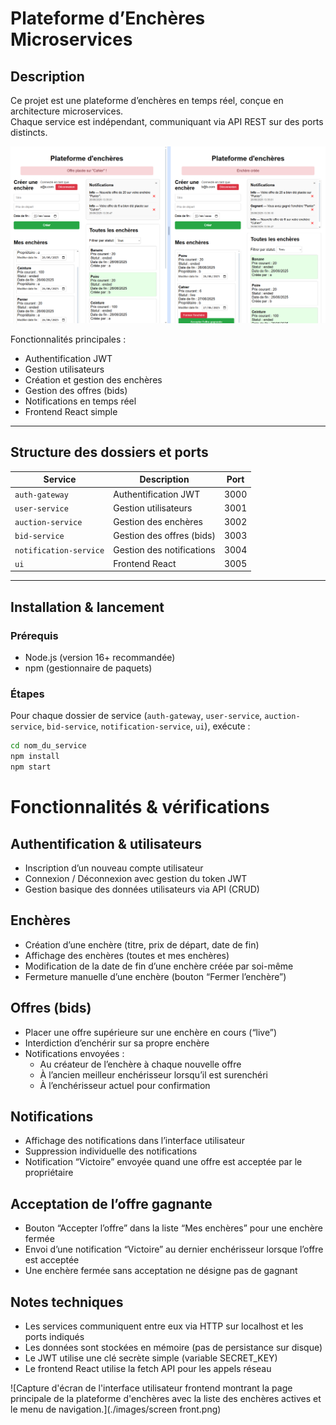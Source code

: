 # Plateforme d’Enchères Microservices

## Description

Ce projet est une plateforme d’enchères en temps réel, conçue en architecture microservices.  
Chaque service est indépendant, communiquant via API REST sur des ports distincts.

![Capture d'écran frontend](./images/screen%20front.png)


Fonctionnalités principales :  
- Authentification JWT  
- Gestion utilisateurs  
- Création et gestion des enchères  
- Gestion des offres (bids)  
- Notifications en temps réel  
- Frontend React simple

---

## Structure des dossiers et ports

| Service                | Description                   | Port  |
|------------------------|------------------------------|-------|
| `auth-gateway`         | Authentification JWT          | 3000  |
| `user-service`         | Gestion utilisateurs          | 3001  |
| `auction-service`      | Gestion des enchères          | 3002  |
| `bid-service`          | Gestion des offres (bids)     | 3003  |
| `notification-service` | Gestion des notifications     | 3004  |
| `ui`                   | Frontend React                | 3005  |

---

## Installation & lancement

### Prérequis

- Node.js (version 16+ recommandée)  
- npm (gestionnaire de paquets)

### Étapes

Pour chaque dossier de service (`auth-gateway`, `user-service`, `auction-service`, `bid-service`, `notification-service`, `ui`), exécute :

```bash
cd nom_du_service
npm install
npm start
```

# Fonctionnalités & vérifications

## Authentification & utilisateurs
- Inscription d’un nouveau compte utilisateur
- Connexion / Déconnexion avec gestion du token JWT
- Gestion basique des données utilisateurs via API (CRUD)

## Enchères
- Création d’une enchère (titre, prix de départ, date de fin)
- Affichage des enchères (toutes et mes enchères)
- Modification de la date de fin d’une enchère créée par soi-même
- Fermeture manuelle d’une enchère (bouton “Fermer l’enchère”)

## Offres (bids)
- Placer une offre supérieure sur une enchère en cours (“live”)
- Interdiction d’enchérir sur sa propre enchère
- Notifications envoyées :
  - Au créateur de l’enchère à chaque nouvelle offre
  - À l’ancien meilleur enchérisseur lorsqu’il est surenchéri
  - À l’enchérisseur actuel pour confirmation

## Notifications
- Affichage des notifications dans l’interface utilisateur
- Suppression individuelle des notifications
- Notification “Victoire” envoyée quand une offre est acceptée par le propriétaire

## Acceptation de l’offre gagnante
- Bouton “Accepter l’offre” dans la liste “Mes enchères” pour une enchère fermée
- Envoi d’une notification “Victoire” au dernier enchérisseur lorsque l’offre est acceptée
- Une enchère fermée sans acceptation ne désigne pas de gagnant

## Notes techniques
- Les services communiquent entre eux via HTTP sur localhost et les ports indiqués
- Les données sont stockées en mémoire (pas de persistance sur disque)
- Le JWT utilise une clé secrète simple (variable SECRET_KEY)
- Le frontend React utilise la fetch API pour les appels réseau


![Capture d'écran de l'interface utilisateur frontend montrant la page principale de la plateforme d'enchères avec la liste des enchères actives et le menu de navigation.](./images/screen front.png)
